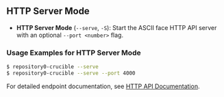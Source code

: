 ## HTTP Server Mode

- **HTTP Server Mode** (`--serve`, `-S`): Start the ASCII face HTTP API server with an optional `--port <number>` flag.

### Usage Examples for HTTP Server Mode

```bash
$ repository0-crucible --serve
$ repository0-crucible --serve --port 4000
```

For detailed endpoint documentation, see [HTTP API Documentation](http_api.md).
